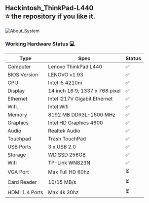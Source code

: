 ## Hackintosh_ThinkPad-L440 <br> ⭐ the repository if you like it.
![About_System](https://user-images.githubusercontent.com/63806451/125563726-babee51d-c451-4263-acf2-1f0e6b08e864.png)

### Working Hardware Status 💻

| Type           | Spec                                | Status|
|----------------|-------------------------------------|-------|
| Computer       | Lenovo ThinkPad L440                |   ✅  |
| BIOS Version   | LENOVO v1.93                        |   ✅  |
| CPU            | Intel i5 4210m                      |   ✅  |
| Display        | 14 inch 16:9, 1337 x 768 pixel      |   ✅  |
| Ethernet       | Intel I217V Gigabit Ethernet        |   ✅  |
| Wifi.          | Intel Wifi                          |   ✅  |
| Memory         | 8192 MB DDR3L-1600 MHz              |   ✅  |
| Graphics       | Intel HD Graphics 4600              |   ✅  |
| Audio          | Realtek Audio                       |   ✅  |
| Touchpad       | Trash TouchPad                      |   ✅  |
| USB Ports      | 3 x USB 2.0                         |   ✅  |
| Storage        | WD SSD 256GB                        |   ✅  |
| Wifi           | TP-Link WN823N                      |   ✅  |
| VGA Port       | Max Full HD 60hz                    |   ⏳  |
| Card Reader    | 10/15 MB/s                          |   ⏳  |
| HDMI 1.4 Ports | Max 4k 30hz                         |   ⏳  |
